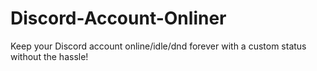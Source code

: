 # Discord-Account-Onliner
Keep your Discord account online/idle/dnd forever with a custom status without the hassle!
